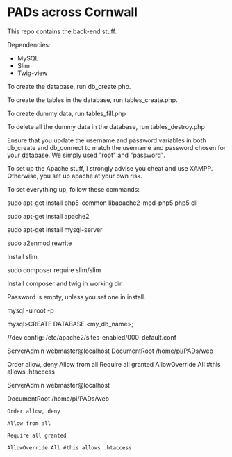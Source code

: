 # PADs across Cornwall

This repo contains the back-end stuff.

Dependencies:  
* MySQL  
* Slim  
* Twig-view  


To create the database, run db_create.php.

To create the tables in the database, run tables_create.php.

To create dummy data, run tables_fill.php

To delete all the dummy data in the database, run tables_destroy.php



Ensure that you update the username and password variables in both db_create and db_connect to match the username and password chosen for your database. We simply used "root" and "password".

To set up the Apache stuff, I strongly advise you cheat and use XAMPP. Otherwise, you set up apache at your own risk.

To set everything up, follow these commands:


sudo apt-get install php5-common libapache2-mod-php5 php5 cli

sudo apt-get install apache2

sudo apt-get install mysql-server

sudo a2enmod rewrite


Install slim

sudo composer require slim/slim

Install composer and twig in working dir


Password is empty, unless you set one in install.

mysql -u root -p

mysql>CREATE DATABASE <my_db_name>;

//dev config: /etc/apache2/sites-enabled/000-default.conf

  ServerAdmin webmaster@localhost
  DocumentRoot /home/pi/PADs/web
  
  <Directory />
    Order allow, deny
    Allow from all
    Require all granted
    AllowOverride All #this allows .htaccess


  ServerAdmin webmaster@localhost
  
  DocumentRoot /home/pi/PADs/web
  
  
  <Directory />
  
    Order allow, deny
    
    Allow from all
    
    Require all granted
    
    AllowOverride All #this allows .htaccess
    
  </Directory>
